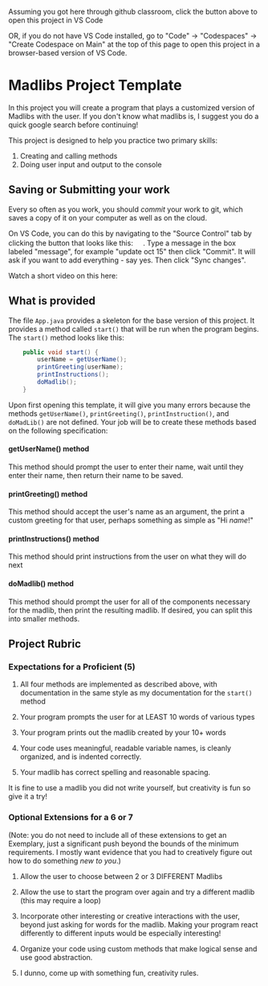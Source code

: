 Assuming you got here through github classroom, click the button above to open this project in VS Code

OR, if you do not have VS Code installed, go to "Code" -> "Codespaces" -> "Create Codespace on Main" at the top of this page to open this project in a browser-based version of VS Code.

# Madlibs Project Template

In this project you will create a program that plays a customized version of Madlibs with the user. If you don't know what madlibs is, I suggest you do a quick google search before continuing!

This project is designed to help you practice two primary skills:

1. Creating and calling methods
2. Doing user input and output to the console

## Saving or Submitting your work

Every so often as you work, you should *commit* your work to git, which saves a copy of it on your computer as well as on the cloud.

On VS Code, you can do this by navigating to the "Source Control" tab by clicking the button that looks like this: <img src="https://www.svgrepo.com/show/361322/source-control.svg" style="height:1rem;width:1rem">. Type a message in the box labeled "message", for example "update oct 15" then click "Commit". It will ask if you want to add everything - say yes. Then click "Sync changes".

Watch a short video on this here: 

## What is provided

The file `App.java` provides a skeleton for the base version of this project. It provides a method called `start()` that will be run when the program begins. The `start()` method looks like this:

```java
    public void start() {
        userName = getUserName();
        printGreeting(userName);
        printInstructions();
        doMadlib();
    }
```

Upon first opening this template, it will give you many errors because the methods `getUserName()`, `printGreeting()`, `printInstruction()`, and `doMadLib()` are not defined. Your job will be to create these methods based on the following specification:

#### getUserName() method

This method should prompt the user to enter their name, wait until they enter their name, then return their name to be saved.

#### printGreeting() method

This method should accept the user's name as an argument, the print a custom greeting for that user, perhaps something as simple as "Hi *name*!"

#### printInstructions() method

This method should print instructions from the user on what they will do next

#### doMadlib() method

This method should prompt the user for all of the components necessary for the madlib, then print the resulting madlib. If desired, you can split this into smaller methods.

## Project Rubric

### Expectations for a Proficient (5)

1) All four methods are implemented as described above, with documentation in the same style as my documentation for the `start()` method
   
2) Your program prompts the user for at LEAST 10 words of various types

3) Your program prints out the madlib created by your 10+ words

4) Your code uses meaningful, readable variable names, 
   is cleanly organized, and is indented correctly.

5) Your madlib has correct spelling and reasonable spacing.

It is fine to use a madlib you did not write yourself, 
but creativity is fun so give it a try!

### Optional Extensions for a 6 or 7

(Note: you do not need to include all of these extensions to get an Exemplary, just a significant push beyond the bounds of the minimum requirements. I mostly want evidence that you had to creatively figure out how to do something *new to you*.)

1) Allow the user to choose between 2 or 3 DIFFERENT Madlibs

2) Allow the use to start the program over again and try a different madlib (this may require a loop)

3) Incorporate other interesting or creative interactions with the user, beyond just asking for words for the madlib. Making your program react differently to different inputs would be especially interesting!

4) Organize your code using custom methods that make logical sense and use good abstraction. 

5) I dunno, come up with something fun, creativity rules.

